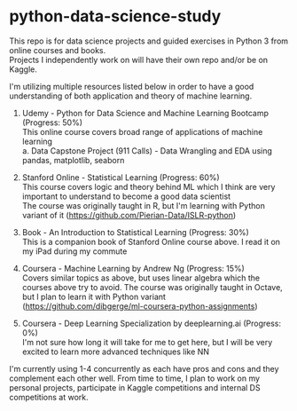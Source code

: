 # python-data-science-study

This repo is for data science projects and guided exercises in Python 3 from online courses and books.  
Projects I independently work on will have their own repo and/or be on Kaggle.

I'm utilizing multiple resources listed below in order to have a good understanding of both application and theory of machine learning.

1. Udemy - Python for Data Science and Machine Learning Bootcamp (Progress: 50%)  
  This online course covers broad range of applications of machine learning  
    a. Data Capstone Project (911 Calls) - Data Wrangling and EDA using pandas, matplotlib, seaborn
  
2. Stanford Online - Statistical Learning (Progress: 60%)  
  This course covers logic and theory behind ML which I think are very important to understand to become a good data scientist  
  The course was originally taught in R, but I'm learning with Python variant of it (https://github.com/Pierian-Data/ISLR-python)
  
3. Book - An Introduction to Statistical Learning (Progress: 30%)  
  This is a companion book of Stanford Online course above. I read it on my iPad during my commute
  
4. Coursera - Machine Learning by Andrew Ng (Progress: 15%)  
  Covers similar topics as above, but uses linear algebra which the courses above try to avoid. The course was originally taught in Octave, but I plan to learn it with Python variant (https://github.com/dibgerge/ml-coursera-python-assignments)
  
5. Coursera - Deep Learning Specialization by deeplearning.ai (Progress: 0%)  
  I'm not sure how long it will take for me to get here, but I will be very excited to learn more advanced techniques like NN
  
I'm currently using 1-4 concurrently as each have pros and cons and they complement each other well. From time to time, I plan to work on my personal projects, participate in Kaggle competitions and internal DS competitions at work.
